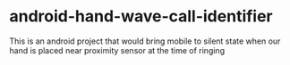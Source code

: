 android-hand-wave-call-identifier
=================================

This is an android project that would bring mobile to silent state when our hand is placed near proximity sensor at the time of ringing
